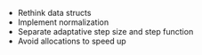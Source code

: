 * Rethink data structs
* Implement normalization
* Separate adaptative step size and step function
* Avoid allocations to speed up
